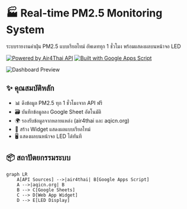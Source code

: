 # 🏭 Real-time PM2.5 Monitoring System

ระบบรายงานค่าฝุ่น PM2.5 แบบเรียลไทม์ อัพเดททุก 1 ชั่วโมง พร้อมแสดงผลบนหน้าจอ LED

[![Powered by Air4Thai API](https://img.shields.io/badge/data_source-air4thai-2CAF9F?logo=airplay-video&logoColor=white)](https://air4thai.pcd.go.th/)
[![Built with Google Apps Script](https://img.shields.io/badge/built_with-Google%20Apps%20Script-4285F4?logo=google-cloud&logoColor=white)](https://developers.google.com/apps-script)

![Dashboard Preview](./screenshots/dashboard-example.png) <!-- ควรมีภาพตัวอย่าง -->

## ✨ คุณสมบัติหลัก
- 📊 ดึงข้อมูล PM2.5 ทุก 1 ชั่วโมงจาก API ฟรี
- 🗃️ บันทึกข้อมูลลง Google Sheet อัตโนมัติ
- 🌍 รองรับข้อมูลจากหลายแหล่ง (air4thai และ aqicn.org)
- 📡 สร้าง Widget แสดงผลแบบเรียลไทม์
- 🖥️ แสดงผลบนหน้าจอ LED ได้ทันที

## 📦 สถาปัตยกรรมระบบ
```mermaid
graph LR
    A[API Sources] -->|air4thai| B[Google Apps Script]
    A -->|aqicn.org| B
    B --> C[Google Sheets]
    C --> D[Web App Widget]
    D --> E[LED Display] 
